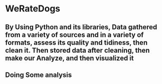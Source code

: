 # WeRateDogs
## By Using Python and its libraries, Data gathered from a variety of sources and in a variety of  formats, assess its quality and tidiness, then clean it. Then stored data after cleaning, then make our Analyze, and then visualized it 
## Doing Some analysis
